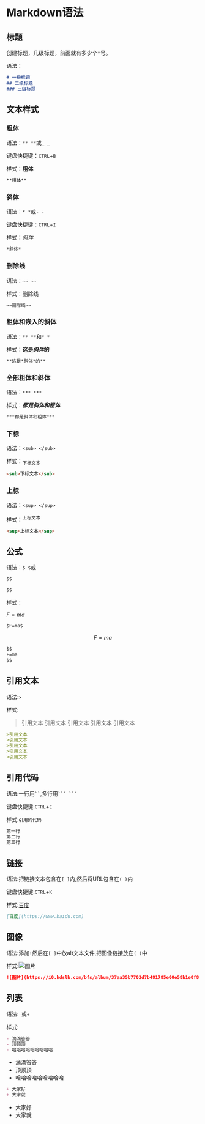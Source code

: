 # Markdown语法

## 标题

创建标题，几级标题，前面就有多少个`*`号。

语法：

``` md
# 一级标题
## 二级标题
### 三级标题
```

## 文本样式

### 粗体

语法：`** **`或`_ _`

键盘快捷键：`CTRL`+`B`

样式：**粗体**

```md
**粗体**
```

### 斜体

语法：`* *`或`- -`

键盘快捷键：`CTRL`+`I`

样式：*斜体*

```md
*斜体*
```

### 删除线

语法：`~~ ~~`

样式：~~删除线~~

```md
~~删除线~~
```

### 粗体和嵌入的斜体

语法：`** **`和`* *`

样式：**这是*斜体*的**

```md
**这是*斜体*的**
```

### 全部粗体和斜体

语法：`*** ***`

样式：***都是斜体和粗体***

```md
***都是斜体和粗体***
```

### 下标

语法：`<sub> </sub>`

样式：<sub>下标文本</sub>

```md
<sub>下标文本</sub>
```

### 上标

语法：`<sup> </sup>`

样式：<sup>上标文本</sup>

```md
<sup>上标文本</sup>
```

## 公式

语法：`$ $`或

```md
$$ 

$$
```

样式：

$F=ma$

```md
$F=ma$
```

$$
F=ma
$$

```md
$$
F=ma
$$
```

## 引用文本

语法:`>`

样式:
>引用文本
>引用文本
>引用文本
>引用文本
>引用文本

```md
>引用文本
>引用文本
>引用文本
>引用文本
>引用文本
```

## 引用代码

语法:一行用` `` `,多行用` ``` ``` `

键盘快捷键:`CTRL`+`E`

样式:`引用的代码`

```md
第一行
第二行
第三行
```

## 链接

语法:把链接文本包含在`[ ]`内,然后将URL包含在`( )`内

键盘快捷键:`CTRL`+`K`

样式:[百度](https://www.baidu.com)

```md
[百度](https://www.baidu.com)
```

## 图像

语法:添加`!`然后在`[ ]`中放alt文本文件,把图像链接放在`( )`中

样式:![图片](https://i0.hdslb.com/bfs/album/37aa35b7702d7b481785e00e58b1e0f813c19c7a.jpg)

```md
![图片](https://i0.hdslb.com/bfs/album/37aa35b7702d7b481785e00e58b1e0f813c19c7a.jpg)
```

## 列表

语法:`-`或`+`

样式:

```md
- 滴滴答答
- 顶顶顶
- 哈哈哈哈哈哈哈哈哈
```

- 滴滴答答
- 顶顶顶
- 哈哈哈哈哈哈哈哈哈
  
```md
+ 大家好
+ 大家就
```

- 大家好
- 大家就
